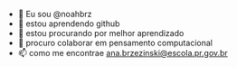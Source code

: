 - 👋 Eu sou  @noahbrz
- 👀 estou aprendendo github
- 🌱 estou procurando por melhor aprendizado 
- 💞️ procuro colaborar em pensamento computacional
- 📫 como me encontrae ana.brzezinski@escola.pr.gov.br

<!---
noahbrz/noahbrz is a ✨ special ✨ repository because its `README.md` (this file) appears on your GitHub profile.
You can click the Preview link to take a look at your changes.
--->
